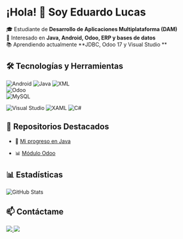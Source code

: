 # ¡Hola! 👋 Soy Eduardo Lucas

🎓 Estudiante de **Desarrollo de Aplicaciones Multiplataforma (DAM)**  
🚀 Interesado en **Java, Android, Odoo, ERP y bases de datos**  
📚 Aprendiendo actualmente **JDBC, Odoo 17 y Visual Studio **  

## 🛠 Tecnologías y Herramientas  
 ![Android](https://img.shields.io/badge/Android-3DDC84?style=for-the-badge&logo=android&logoColor=white)  ![Java](https://img.shields.io/badge/Java-ED8B00?style=for-the-badge&logo=java&logoColor=white)  ![XML](https://img.shields.io/badge/XML-FF6600?style=for-the-badge&logo=xml&logoColor=white)             
 ![Odoo](https://img.shields.io/badge/Odoo-512682?style=for-the-badge&logo=odoo&logoColor=white)            
 ![MySQL](https://img.shields.io/badge/MySQL-4479A1?style=for-the-badge&logo=mysql&logoColor=white)  

![Visual Studio](https://img.shields.io/badge/Visual%20Studio-5C2D91?style=for-the-badge&logo=visual%20studio&logoColor=white)  ![XAML](https://img.shields.io/badge/XAML-0C54C2?style=for-the-badge&logo=xaml&logoColor=white)   ![C#](https://img.shields.io/badge/C%23-239120?style=for-the-badge&logo=csharp&logoColor=white)  


## 📂 Repositorios Destacados  
- 🚀 [Mi progreso en Java](https://github.com/edulumulu/board_games_catalog_app)  
<!-- - 📱 [Proyecto Android](https://github.com/TuUsuario/ProyectoAndroid)  -->
- 📊 [Módulo Odoo](https://github.com/edulumulu/odoo_module_docker)  

## 📊 Estadísticas  
![GitHub Stats](https://github-readme-stats.vercel.app/api?username=edulumulu&show_icons=true&theme=radical)

## 📫 Contáctame  
<a href="https://www.linkedin.com/in/eduardo-lucas-mu%C3%B1oz-de-lucas-551a64113/" target="_blank">
  <img src="https://img.shields.io/badge/LinkedIn-0077B5?style=for-the-badge&logo=linkedin&logoColor=white" />
</a>

<a href="https://linktr.ee/EduardoLucasMunoz" target="_blank">
  <img src="https://img.shields.io/badge/Linktree-39E09B?style=for-the-badge&logo=linktree&logoColor=white" />
</a>



<!--
**edulumulu/edulumulu** is a ✨ _special_ ✨ repository because its `README.md` (this file) appears on your GitHub profile.

Here are some ideas to get you started:

- 🔭 I’m currently working on ...
- 🌱 I’m currently learning ...
- 👯 I’m looking to collaborate on ...
- 🤔 I’m looking for help with ...
- 💬 Ask me about ...
- 📫 How to reach me: ...
- 😄 Pronouns: ...
- ⚡ Fun fact: ...
-->
